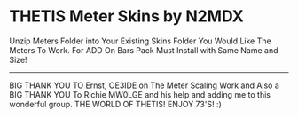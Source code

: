 # THETIS Meter Skins by N2MDX
Unzip Meters Folder into Your Existing Skins Folder You Would Like The Meters To Work.
For ADD On Bars Pack Must Install with Same Name and Size!
*****************************************************************************************************************************************************
BIG THANK YOU TO Ernst, OE3IDE on The Meter Scaling Work and Also a BIG THANK YOU To Richie MW0LGE and his help and adding me to this wonderful group.
THE WORLD OF THETIS!
ENJOY 73'S! :)
